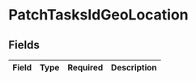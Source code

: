 # PatchTasksIdGeoLocation


## Fields

| Field       | Type        | Required    | Description |
| ----------- | ----------- | ----------- | ----------- |
